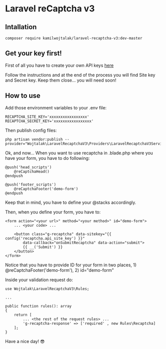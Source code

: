 # Laravel reCaptcha v3

## Intallation

```
composer require kamilwojtalak/laravel-recaptcha-v3:dev-master
```

## Get your key first!

First of all you have to create your own API keys [here](https://www.google.com/recaptcha/admin/site/446028211) 

Follow the instructions and at the end of the process you will find Site key and Secret key. Keep them close... you will need soon!  

## How to use

Add those environment variables to your .env file:  

```
RECAPTCHA_SITE_KEY='xxxxxxxxxxxxxxxxx'
RECAPTCHA_SECRET_KEY='xxxxxxxxxxxxxxxxx'
```

Then publish config files:  

```
php artisan vendor:publish --provider="Wojtalak\LaravelRecaptchaV3\Providers\LaravelRecaptchaV3ServiceProvider"
```

Ok, and now... When you want to use recaptcha in .blade.php where you have your form, you have to do following:  

```
@push('head_scripts')
    @reCaptchaHead()
@endpush

@push('footer_scripts')
    @reCaptchaFooter('demo-form')
@endpush
```

Keep that in mind, you have to define your @stacks accordingly.  

Then, when you define your form, you have to: 

```
<form action="<your url>" method="<your method>" id="demo-form">
    ... <your code> ...

    <button class="g-recaptcha" data-sitekey="{{ config('recaptcha.api_site_key') }}"
        data-callback="onSubmitRecaptcha" data-action="submit">
        {{ __('Submit') }}
    </button>
</form>
```

Notice that you have to provide ID for your form in two places, 1) @reCaptchaFooter('demo-form'), 2) id="demo-form"  


Inside your validation request do:  

```
use Wojtalak\LaravelRecaptchaV3\Rules;

...

public function rules(): array
{
    return [
        ... <the rest of the request rules> ...
        'g-recaptcha-response' => ['required' , new Rules\Recaptcha]
    ];
}
```

Have a nice day! 😎  
